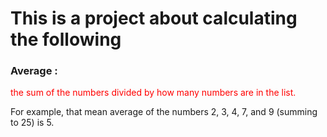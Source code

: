 This is a project about calculating the following
===================================================

### Average : 
<span style="color:red">the sum of the numbers divided by how many numbers are in the list.</span>

For example, that mean average of the numbers 2, 3, 4, 7, and 9 (summing to 25) is 5.